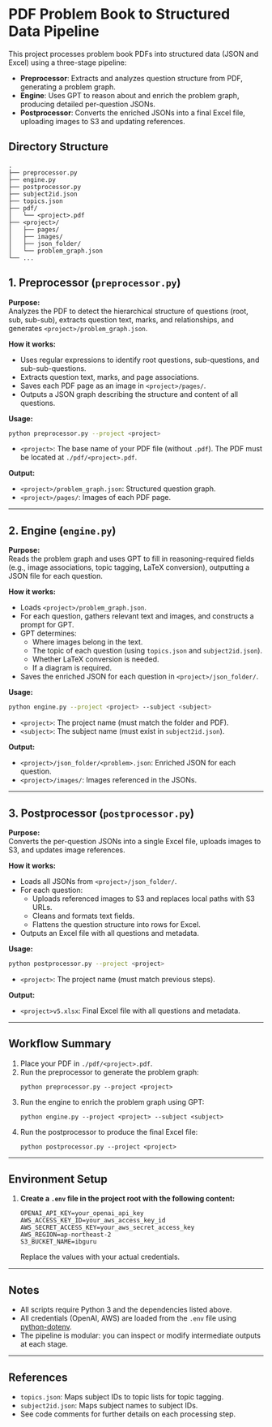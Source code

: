 # PDF Problem Book to Structured Data Pipeline

This project processes problem book PDFs into structured data (JSON and Excel) using a three-stage pipeline:

- **Preprocessor**: Extracts and analyzes question structure from PDF, generating a problem graph.
- **Engine**: Uses GPT to reason about and enrich the problem graph, producing detailed per-question JSONs.
- **Postprocessor**: Converts the enriched JSONs into a final Excel file, uploading images to S3 and updating references.

## Directory Structure

```
.
├── preprocessor.py
├── engine.py
├── postprocessor.py
├── subject2id.json
├── topics.json
├── pdf/
│   └── <project>.pdf
├── <project>/
│   ├── pages/
│   ├── images/
│   ├── json_folder/
│   └── problem_graph.json
└── ...
```

## 1. Preprocessor (`preprocessor.py`)

**Purpose:**  
Analyzes the PDF to detect the hierarchical structure of questions (root, sub, sub-sub), extracts question text, marks, and relationships, and generates `<project>/problem_graph.json`.

**How it works:**  
- Uses regular expressions to identify root questions, sub-questions, and sub-sub-questions.
- Extracts question text, marks, and page associations.
- Saves each PDF page as an image in `<project>/pages/`.
- Outputs a JSON graph describing the structure and content of all questions.

**Usage:**
```bash
python preprocessor.py --project <project>
```
- `<project>`: The base name of your PDF file (without `.pdf`). The PDF must be located at `./pdf/<project>.pdf`.

**Output:**
- `<project>/problem_graph.json`: Structured question graph.
- `<project>/pages/`: Images of each PDF page.

---

## 2. Engine (`engine.py`)

**Purpose:**  
Reads the problem graph and uses GPT to fill in reasoning-required fields (e.g., image associations, topic tagging, LaTeX conversion), outputting a JSON file for each question.

**How it works:**  
- Loads `<project>/problem_graph.json`.
- For each question, gathers relevant text and images, and constructs a prompt for GPT.
- GPT determines:
  - Where images belong in the text.
  - The topic of each question (using `topics.json` and `subject2id.json`).
  - Whether LaTeX conversion is needed.
  - If a diagram is required.
- Saves the enriched JSON for each question in `<project>/json_folder/`.

**Usage:**
```bash
python engine.py --project <project> --subject <subject>
```
- `<project>`: The project name (must match the folder and PDF).
- `<subject>`: The subject name (must exist in `subject2id.json`).

**Output:**
- `<project>/json_folder/<problem>.json`: Enriched JSON for each question.
- `<project>/images/`: Images referenced in the JSONs.

---

## 3. Postprocessor (`postprocessor.py`)

**Purpose:**  
Converts the per-question JSONs into a single Excel file, uploads images to S3, and updates image references.

**How it works:**  
- Loads all JSONs from `<project>/json_folder/`.
- For each question:
  - Uploads referenced images to S3 and replaces local paths with S3 URLs.
  - Cleans and formats text fields.
  - Flattens the question structure into rows for Excel.
- Outputs an Excel file with all questions and metadata.

**Usage:**
```bash
python postprocessor.py --project <project>
```
- `<project>`: The project name (must match previous steps).

**Output:**
- `<project>v5.xlsx`: Final Excel file with all questions and metadata.

---

## Workflow Summary

1. Place your PDF in `./pdf/<project>.pdf`.
2. Run the preprocessor to generate the problem graph:
   ```
   python preprocessor.py --project <project>
   ```
3. Run the engine to enrich the problem graph using GPT:
   ```
   python engine.py --project <project> --subject <subject>
   ```
4. Run the postprocessor to produce the final Excel file:
   ```
   python postprocessor.py --project <project>
   ```

---

## Environment Setup

1. **Create a `.env` file in the project root with the following content:**
    ```
    OPENAI_API_KEY=your_openai_api_key
    AWS_ACCESS_KEY_ID=your_aws_access_key_id
    AWS_SECRET_ACCESS_KEY=your_aws_secret_access_key
    AWS_REGION=ap-northeast-2
    S3_BUCKET_NAME=ibguru
    ```
    Replace the values with your actual credentials.

---

## Notes

- All scripts require Python 3 and the dependencies listed above.
- All credentials (OpenAI, AWS) are loaded from the `.env` file using [python-dotenv](https://pypi.org/project/python-dotenv/).
- The pipeline is modular: you can inspect or modify intermediate outputs at each stage.

---

## References

- `topics.json`: Maps subject IDs to topic lists for topic tagging.
- `subject2id.json`: Maps subject names to subject IDs.
- See code comments for further details on each processing step.
